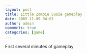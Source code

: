 ```yaml
---
layout: post
title: Little Zombie Susie gameplay
date: 2009-11-09 04:01
author: admin
comments: true
categories: [game]
---
```

First several minutes of gameplay <br /><object width="425" height="344"><param name="movie" value="//www.youtube.com/v/RQPOnuLiXIw&amp;hl=en&amp;fs=1&amp;"><param name="allowFullScreen" value="true"><param name="allowscriptaccess" value="always"><embed src="//www.youtube.com/v/RQPOnuLiXIw&amp;hl=en&amp;fs=1&amp;" type="application/x-shockwave-flash" allowscriptaccess="always" allowfullscreen="true" width="425" height="344"></embed></object>
